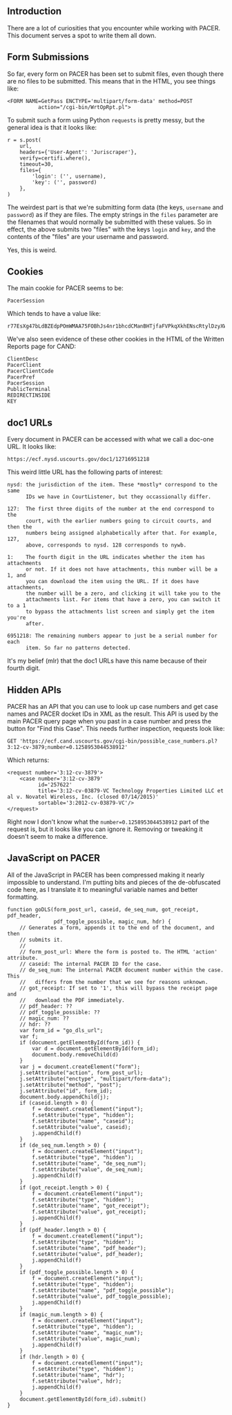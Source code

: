 ## Introduction

There are a lot of curiosities that you encounter while working with PACER. This document serves a spot to write them all down. 


## Form Submissions

So far, every form on PACER has been set to submit files, even though there are no files to be submitted. This means that in the HTML, you see things like:

    <FORM NAME=GetPass ENCTYPE='multipart/form-data' method=POST
              action="/cgi-bin/WrtOpRpt.pl">
 
To submit such a form using Python `requests` is pretty messy, but the general idea is that it looks like:

    r = s.post(
        url,
        headers={'User-Agent': 'Juriscraper'},
        verify=certifi.where(),
        timeout=30,
        files={
            'login': ('', username),
            'key': ('', password)
        },
    )
    
The weirdest part is that we're submitting form data (the keys, `username` and `password`) as if they are files. The empty strings in the `files` parameter are the filenames that would normally be submitted with these values. So in effect, the above submits two "files" with the keys `login` and `key`, and the contents of the "files" are your username and password.

Yes, this is weird.


## Cookies

The main cookie for PACER seems to be:

    PacerSession
    
Which tends to have a value like:

    r77EsXg47bLdBZEdpPOmWMAA75FOBhJs4nr1bhcdCManBHTjfaFVPkqXkhENscRtylDzyXW2xnsVZrh6ZNljiaqQaZ0P86yzusAjT7naq9OhyQwDWvLCP0a5BAZ87T1C

We've also seen evidence of these other cookies in the HTML of the Written Reports page for CAND:

    ClientDesc
    PacerClient
    PacerClientCode
    PacerPref
    PacerSession
    PublicTerminal
    REDIRECTINSIDE
    KEY


## doc1 URLs

Every document in PACER can be accessed with what we call a doc-one URL. It looks like:

    https://ecf.nysd.uscourts.gov/doc1/12716951218
    
This weird little URL has the following parts of interest:

    nysd: the jurisdiction of the item. These *mostly* correspond to the same 
          IDs we have in CourtListener, but they occassionally differ.
    
    127:  The first three digits of the number at the end correspond to the 
          court, with the earlier numbers going to circuit courts, and then the
          numbers being assigned alphabetically after that. For example, 127,
          above, corresponds to nysd. 128 corresponds to nywb.
    
    1:    The fourth digit in the URL indicates whether the item has attachments 
          or not. If it does not have attachments, this number will be a 1, and 
          you can download the item using the URL. If it does have attachments, 
          the number will be a zero, and clicking it will take you to the 
          attachments list. For items that have a zero, you can switch it to a 1 
          to bypass the attachments list screen and simply get the item you're 
          after.
          
    6951218: The remaining numbers appear to just be a serial number for each 
          item. So far no patterns detected.

It's my belief (mlr) that the doc1 URLs have this name because of their fourth 
digit.


## Hidden APIs

PACER has an API that you can use to look up case numbers and get case names and PACER docket IDs in XML as the result. This API is used by the main PACER query page when you past in a case number and press the button for "Find this Case". This needs further inspection, requests look like:

    GET 'https://ecf.cand.uscourts.gov/cgi-bin/possible_case_numbers.pl?3:12-cv-3879;number=0.1258953044538912'
    
Which returns:

    <request number='3:12-cv-3879'>
        <case number='3:12-cv-3879' 
              id='257622' 
              title='3:12-cv-03879-VC Technology Properties Limited LLC et al v. Novatel Wireless, Inc. (closed 07/14/2015)' 
              sortable='3:2012-cv-03879-VC'/>
    </request>

Right now I don't know what the `number=0.1258953044538912` part of the request is, but it looks like you can ignore it. Removing or tweaking it doesn't seem to make a difference.


## JavaScript on PACER

All of the JavaScript in PACER has been compressed making it nearly impossible to understand. I'm putting bits and pieces of the de-obfuscated code here, as I translate it to meaningful variable names and better formatting.

    function goDLS(form_post_url, caseid, de_seq_num, got_receipt, pdf_header,
                   pdf_toggle_possible, magic_num, hdr) {
        // Generates a form, appends it to the end of the document, and then
        // submits it.
        //
        // form_post_url: Where the form is posted to. The HTML 'action' attribute.
        // caseid: The internal PACER ID for the case.
        // de_seq_num: The internal PACER document number within the case. This
        //   differs from the number that we see for reasons unknown.
        // got_receipt: If set to '1', this will bypass the receipt page and
        //   download the PDF immediately.
        // pdf_header: ??
        // pdf_toggle_possible: ??
        // magic_num: ??
        // hdr: ??
        var form_id = "go_dls_url";
        var f;
        if (document.getElementById(form_id)) {
            var d = document.getElementById(form_id);
            document.body.removeChild(d)
        }
        var j = document.createElement("form");
        j.setAttribute("action", form_post_url);
        j.setAttribute("enctype", "multipart/form-data");
        j.setAttribute("method", "post");
        j.setAttribute("id", form_id);
        document.body.appendChild(j);
        if (caseid.length > 0) {
            f = document.createElement("input");
            f.setAttribute("type", "hidden");
            f.setAttribute("name", "caseid");
            f.setAttribute("value", caseid);
            j.appendChild(f)
        }
        if (de_seq_num.length > 0) {
            f = document.createElement("input");
            f.setAttribute("type", "hidden");
            f.setAttribute("name", "de_seq_num");
            f.setAttribute("value", de_seq_num);
            j.appendChild(f)
        }
        if (got_receipt.length > 0) {
            f = document.createElement("input");
            f.setAttribute("type", "hidden");
            f.setAttribute("name", "got_receipt");
            f.setAttribute("value", got_receipt);
            j.appendChild(f)
        }
        if (pdf_header.length > 0) {
            f = document.createElement("input");
            f.setAttribute("type", "hidden");
            f.setAttribute("name", "pdf_header");
            f.setAttribute("value", pdf_header);
            j.appendChild(f)
        }
        if (pdf_toggle_possible.length > 0) {
            f = document.createElement("input");
            f.setAttribute("type", "hidden");
            f.setAttribute("name", "pdf_toggle_possible");
            f.setAttribute("value", pdf_toggle_possible);
            j.appendChild(f)
        }
        if (magic_num.length > 0) {
            f = document.createElement("input");
            f.setAttribute("type", "hidden");
            f.setAttribute("name", "magic_num");
            f.setAttribute("value", magic_num);
            j.appendChild(f)
        }
        if (hdr.length > 0) {
            f = document.createElement("input");
            f.setAttribute("type", "hidden");
            f.setAttribute("name", "hdr");
            f.setAttribute("value", hdr);
            j.appendChild(f)
        }
        document.getElementById(form_id).submit()
    }

